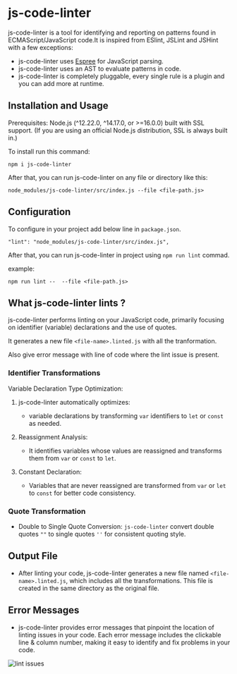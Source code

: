 # js-code-linter

js-code-linter is a tool for identifying and reporting on patterns found in ECMAScript/JavaScript code.It is inspired from ESlint, JSLint and JSHint with a few exceptions:

* js-code-linter uses [Espree](https://github.com/eslint/espree) for JavaScript parsing.
* js-code-linter uses an AST to evaluate patterns in code.
* js-code-linter is completely pluggable, every single rule is a plugin and you can add more at runtime.

## Installation and Usage

Prerequisites: Node.js (^12.22.0, ^14.17.0, or >=16.0.0) built with SSL support. (If you are using an official Node.js distribution, SSL is always built in.)

To install run this command:
```
npm i js-code-linter
```
After that, you can run js-code-linter on any file or directory like this:
```
node_modules/js-code-linter/src/index.js --file <file-path.js>
```
## Configuration
To configure in your project add below line in `package.json`.
```
"lint": "node_modules/js-code-linter/src/index.js",
```
After that, you can run js-code-linter in project using `npm run lint` commad.

example:
```
npm run lint --  --file <file-path.js>
```
## What js-code-linter lints ?
js-code-linter performs linting on your JavaScript code, primarily focusing on identifier (variable) declarations and the use of quotes.

It generates a new file `<file-name>.linted.js` with all the tranformation.

Also give error message with line of code where the lint issue is present.
### Identifier Transformations
Variable Declaration Type Optimization:

1. js-code-linter automatically optimizes:
    - variable declarations by transforming `var` identifiers to `let` or `const` as needed.

2. Reassignment Analysis:
     - It identifies variables whose values are reassigned and   transforms them from `var` or `const` to `let`.

3. Constant Declaration:
    - Variables that are never reassigned are transformed from `var` or `let` to `const` for better code consistency.

### Quote Transformation
- Double to Single Quote Conversion:
`js-code-linter` convert double quotes `""` to single quotes `''` for consistent quoting style.

## Output File
- After linting your code, js-code-linter generates a new file named `<file-name>.linted.js`, which includes all the transformations. This file is created in the same directory as the original file.

## Error Messages
- js-code-linter provides error messages that pinpoint the location of linting issues in your code. Each error message includes the clickable line & column number, making it easy to identify and fix problems in your code.

![lint issues](https://i.ibb.co/M68R42S/lint-issues.png)